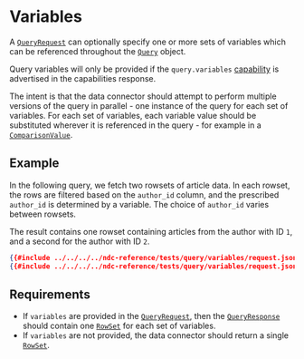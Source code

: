 # Variables

A [`QueryRequest`](../../reference/types.md#queryrequest) can optionally specify one or more sets of variables which can be referenced throughout the [`Query`](../../reference/types.md#query) object.

Query variables will only be provided if the `query.variables` [capability](../capabilities.md) is advertised in the capabilities response.

The intent is that the data connector should attempt to perform multiple versions of the query in parallel - one instance of the query for each set of variables. For each set of variables, each variable value should be substituted wherever it is referenced in the query - for example in a [`ComparisonValue`](../../reference/types.md#comparisonvalue).

## Example

In the following query, we fetch two rowsets of article data. In each rowset, the rows are filtered based on the `author_id` column, and the prescribed `author_id` is determined by a variable. The choice of `author_id` varies between rowsets.

The result contains one rowset containing articles from the author with ID `1`, and a second for the author with ID `2`.

```json
{{#include ../../../../ndc-reference/tests/query/variables/request.json:1 }}
{{#include ../../../../ndc-reference/tests/query/variables/request.json:3: }}
```

## Requirements

- If `variables` are provided in the [`QueryRequest`](../../reference/types.md#queryrequest), then the [`QueryResponse`](../../reference/types.md#queryresponse) should contain one [`RowSet`](../../reference/types.md#rowset) for each set of variables.
- If `variables` are not provided, the data connector should return a single [`RowSet`](../../reference/types.md#rowset).
